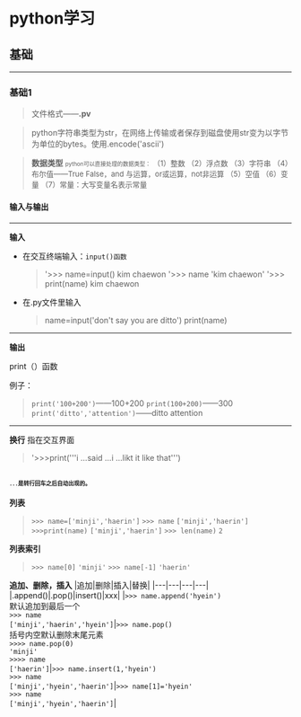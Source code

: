 # python学习
## 基础
---
### 基础1

>文件格式——**.pv**

>python字符串类型为str，在网络上传输或者保存到磁盘使用str变为以字节为单位的bytes。使用.encode('ascii')

>**数据类型**
<font size='1'>python可以直接处理的数据类型：</font>
  <font size='2'>（1）整数
（2）浮点数
（3）字符串
（4）布尔值——True False，and 与运算，or或运算，not非运算
（5）空值
（6）变量
（7）常量：大写变量名表示常量</font>



#### 输入与输出
---
**输入**
- 在交互终端输入：`input()函数`
  >'>>> name=input()
  kim chaewon
  >'>>> name
  'kim chaewon'
  >'>>> print(name)
  kim chaewon

- 在.py文件里输入
  >name=input('don\'t say you are ditto')
   print(name)
---
**输出**

print（）函数

例子：
>`print('100+200')`——100+200
`print(100+200)`——300
`print('ditto','attention')`——ditto attention

---
**换行**
指在交互界面
>'>>>print('''i
...said
...i
...likt it like that''')

<font size='1'>`...`是转行回车之后自动出现的。</font>
---
**列表**

>`>>> name=['minji','haerin']`
`>>> name`
`['minji','haerin']`
`>>>print(name)`
`['minji','haerin']`
`>>> len(name)`
`2`

**列表索引**

>`>>> name[0]`
`'minji'`
`>>> name[-1]`
`'haerin'`

**追加、删除，插入**
|追加|删除|插入|替换|
|---|---|---|---|
|.append()|.pop()|insert()|xxx|
|`>>> name.append('hyein')`<br>默认追加到最后一个<br>`>>> name`<br>`['minji','haerin','hyein']`|`>>> name.pop()`<br>括号内空默认删除末尾元素<br>`>>>> name.pop(0)`<br>`'minji'`<br>`>>>> name`<br>`['haerin']`|`>>> name.insert(1,'hyein')`<br>`>>> name`<br>`['minji','hyein','haerin']`|`>>> name[1]='hyein'`<br>`>>> name`<br>`['minji','hyein','haerin']`|